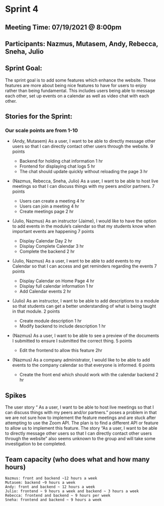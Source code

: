 # Sprint 4

## Meeting Time:  07/19/2021 @ 8:00pm

## Participants: Nazmus, Mutasem, Andy, Rebecca, Sneha, Julio

## Sprint Goal:
The sprint goal is to add some features which enhance the website.
These features are more about being nice features to have for users
to enjoy rather than being fundamental. This includes users being able
to message each other, set up events on a calendar as well as video chat with each other.

## Stories for the Sprint:
### Our scale points are from 1-10

- (Andy, Mutasem)
As a user, I want to be able to directly message other users so that I can directly contact other users through the website. 
9 points			

  - Backend for holding chat information					1 hr
  - Frontend for displaying chat logs					 	5 hr
  - The chat should update quickly without reloading the page		3 hr

- (Nazmus, Rebecca, Sneha, Julio)
As a user, I want to be able to host live meetings so that I can discuss things with my peers and/or partners.
7 points			

  - Users can create a meeting						4 hr
  - Users can join a meeting							4 hr
  - Create meetings page							2 hr

 
- (Julio, Nazmus) 
As an instructor (Jaime), I would like to have the option to add events in the module’s calendar so that my students know when important events are happening
7 points

  - Display Calendar Day							2 hr
  - Display Complete Calendar					 	3 hr
  - Complete the backend							2 hr

- (Julio, Nazmus) 
As a user, I want to be able to add events to my Calendar so that I can access and get reminders regarding the events
7 points

  - Display Calendar on Home Page 						4 hr
  - Display full calendar information						1 hr
  - Add Calendar events							2 hr
 
- (Julio)
As an instructor, I want to be able to add descriptions to a module so that students can get a better understanding of what is being taught in that module.
2 points
 
  - Create module description							1 hr
  - Modify backend to include description					1 hr 
 
- (Nazmus)
As a user, I want to be able to see a preview of the documents I submitted to ensure I submitted the correct thing.
5 points
  - Edit the frontend to allow this feature					2hr

- (Nazmus)
As a company administrator, I would like to be able to add events to the company calendar so that everyone is informed.
6 points
  - Create the front end which should work with the calendar backend	2 hr


## Spikes
The user story “ As a user, I want to be able to host live meetings so that I can discuss things with my peers and/or partners.” poses a problem in that we are not sure how to implement the feature meetings and are stuck after attempting to use the Zoom API. The plan is to find a different API or feature to allow us to implement this feature. The story  “As a user, I want to be able to directly message other users so that I can directly contact other users through the website” also seems unknown to the group and will take some investigation to be completed.

 
## Team capacity (who does what and how many hours)
    Nazmus: front and backend ~12 hours a week
    Mutasem: backend ~9 hours a week
    Andy: front and backend ~ 12 hours a week
    Julio: frontend ~ 9 hours a week and backend ~ 3 hours a week
    Rebecca: frontend and backend ~ 9 hours per week
    Sneha: frontend and backend ~ 9 hours a week 
